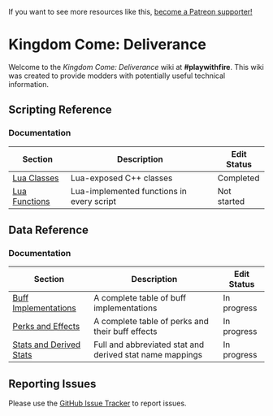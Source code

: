 <!-- TITLE: Kingdom Come -->
<!-- SUBTITLE: Kingdom Come: Deliverance -->

If you want to see more resources like this, [become a Patreon supporter!](https://www.patreon.com/fireundubh) 

# Kingdom Come: Deliverance
Welcome to the *Kingdom Come: Deliverance* wiki at **#playwithfire**. This wiki was created to provide modders with potentially useful technical information.

## Scripting Reference

### Documentation

Section | Description | Edit Status
--- | --- | ---
[Lua Classes](kingdomcome/classes) | Lua-exposed C++ classes | Completed
[Lua Functions](kingdomcome/functions) | Lua-implemented functions in every script | Not started

## Data Reference

### Documentation

Section | Description | Edit Status
--- | --- | ---
[Buff Implementations](kingdomcome/buffs) | A complete table of buff implementations | In progress
[Perks and Effects](kingdomcome/perks) | A complete table of perks and their buff effects | In progress
[Stats and Derived Stats](kingdomcome/stats) | Full and abbreviated stat and derived stat name mappings | In progress

## Reporting Issues

Please use the [GitHub Issue Tracker](https://github.com/fireundubh/playwithfire/issues) to report issues.